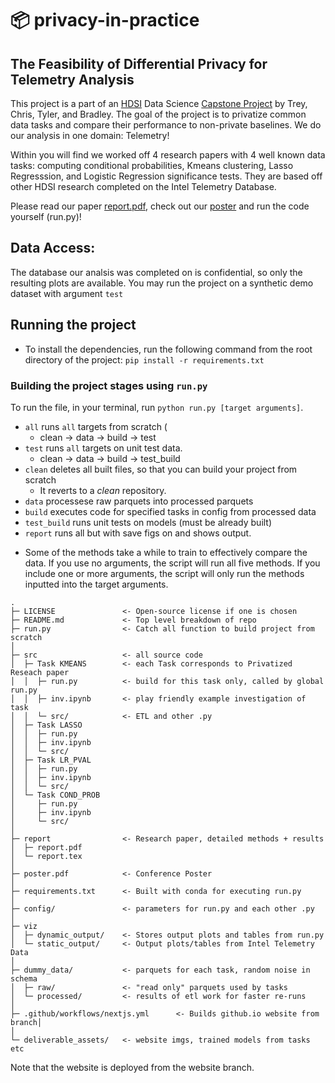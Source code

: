 # 📦 privacy-in-practice
## The Feasibility of Differential Privacy for Telemetry Analysis

This project is a part of an [HDSI](https://datascience.ucsd.edu) Data Science [Capstone Project](https://trey-scheid.github.io/privacy-in-practice/) by Trey, Chris, Tyler, and Bradley. The goal of the project is to privatize common data tasks and compare their performance to non-private baselines. We do our analysis in one domain: Telemetry!

Within you will find we worked off 4 research papers with 4 well known data tasks: computing conditional probabilities, Kmeans clustering, Lasso Regresssion, and Logistic Regression significance tests. They are based off other HDSI research completed on the Intel Telemetry Database. 

Please read our paper [report.pdf](https://github.com/Trey-Scheid/privacy-in-practice/blob/main/report/report.pdf), check out our [poster](https://github.com/Trey-Scheid/privacy-in-practice/blob/main/poster.pdf) and run the code yourself (run.py)!

## Data Access:

The database our analsis was completed on is confidential, so only the resulting plots are available. You may run the project on a synthetic demo dataset with argument `test`


## Running the project

* To install the dependencies, run the following command from the root directory of the project: `pip install -r requirements.txt`
  
### Building the project stages using `run.py`

To run the file, in your terminal, run `python run.py [target arguments]`.
- `all` runs `all` targets from scratch (
  - clean → data → build → test
- `test` runs `all` targets on unit test data.
   - clean → data → build → test_build
- `clean` deletes all built files, so that you can build your project from scratch
    - It reverts to a *clean* repository.
- `data` processese raw parquets into processed parquets
- `build` executes code for specified tasks in config from processed data
- `test_build` runs unit tests on models (must be already built)
- `report` runs all but with save figs on and shows output.
* Some of the methods take a while to train to effectively compare the data. If you use no arguments,
the script will run all five methods. If you include one or more arguments, the script will only run
the methods inputted into the target arguments.


```
.
├─ LICENSE               <- Open-source license if one is chosen
├─ README.md             <- Top level breakdown of repo
├─ run.py                <- Catch all function to build project from scratch
│
├─ src                   <- all source code
│  ├─ Task KMEANS        <- each Task corresponds to Privatized Reseach paper
│  │  ├─ run.py          <- build for this task only, called by global run.py
│  │  ├─ inv.ipynb       <- play friendly example investigation of task
│  │  └─ src/            <- ETL and other .py
│  ├─ Task LASSO
│  │  ├─ run.py
│  │  ├─ inv.ipynb
│  │  └─ src/
│  ├─ Task LR_PVAL
│  │  ├─ run.py
│  │  ├─ inv.ipynb
│  │  └─ src/
│  └─ Task COND_PROB
│     ├─ run.py
│     ├─ inv.ipynb
│     └─ src/
│
├─ report                <- Research paper, detailed methods + results
│  ├─ report.pdf
│  └─ report.tex
│
├─ poster.pdf            <- Conference Poster
│
├─ requirements.txt      <- Built with conda for executing run.py
│
├─ config/               <- parameters for run.py and each other .py
│
├─ viz
│  ├─ dynamic_output/    <- Stores output plots and tables from run.py
│  └─ static_output/     <- Output plots/tables from Intel Telemetry Data 
│
├─ dummy_data/           <- parquets for each task, random noise in schema
│  ├─ raw/               <- "read only" parquets used by tasks
│  └─ processed/         <- results of etl work for faster re-runs
│
├─ .github/workflows/nextjs.yml      <- Builds github.io website from branch│
│
└─ deliverable_assets/   <- website imgs, trained models from tasks etc
```

Note that the website is deployed from the website branch.
